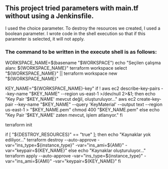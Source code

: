 ## This project tried parameters with main.tf without using a Jenkinsfile. 
I used the choice parameter. To destroy the resources we created, I used a boolean parameter. I wrote code in the shell execution so that if this parameter is selected, it will not apply.

### The command to be written in the execute shell is as follows:


WORKSPACE_NAME=$(basename "$WORKSPACE")
echo "Seçilen çalışma alanı: ${WORKSPACE_NAME}"
terraform workspace select "${WORKSPACE_NAME}" || terraform workspace new "${WORKSPACE_NAME}"

KEY_NAME="${WORKSPACE_NAME}-key"
if ! aws ec2 describe-key-pairs --key-name "$KEY_NAME" --region us-east-1 >/dev/null 2>&1; then
    echo "Key Pair '$KEY_NAME' mevcut değil, oluşturuluyor..."
    aws ec2 create-key-pair --key-name "$KEY_NAME" --query 'KeyMaterial' --output text --region us-east-1 > "$KEY_NAME.pem"
    chmod 400 "$KEY_NAME.pem"
else
    echo "Key Pair '$KEY_NAME' zaten mevcut, işlem atlanıyor."
fi


terraform init


if [ "${DESTROY_RESOURCES}" == "true" ]; then
    echo "Kaynaklar yok ediliyor..."
    terraform destroy --auto-approve -var="ins_type=${instance_type}" -var="ins_ami=${AMI}" -var="keypair=${KEY_NAME}"
else
    echo "Kaynaklar oluşturuluyor..."
    terraform apply --auto-approve -var="ins_type=${instance_type}" -var="ins_ami=${AMI}" -var="keypair=${KEY_NAME}"
fi
